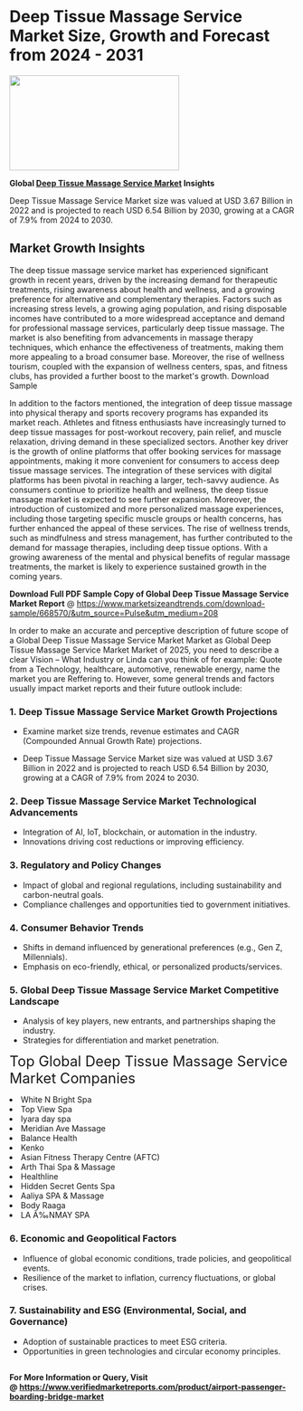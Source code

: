 <H1>Deep Tissue Massage Service Market Size, Growth and Forecast from 2024 - 2031</H1><img class="aligncenter size-medium wp-image-584254" src="https://thirdeyenews.in/wp-content/uploads/2024/09/Global-Market-Research-300x168.jpeg" alt="" width="300" height="168" /><p><strong>Global&nbsp;<a href="https://www.marketsizeandtrends.com/download-sample/668570/&amp;utm_source=Pulse&amp;utm_medium=208">Deep Tissue Massage Service Market</a> Insights</strong></p><p>Deep Tissue Massage Service Market size was valued at USD 3.67 Billion in 2022 and is projected to reach USD 6.54 Billion by 2030, growing at a CAGR of 7.9% from 2024 to 2030.</p><p><h2>Market Growth Insights</h2> <p>The deep tissue massage service market has experienced significant growth in recent years, driven by the increasing demand for therapeutic treatments, rising awareness about health and wellness, and a growing preference for alternative and complementary therapies. Factors such as increasing stress levels, a growing aging population, and rising disposable incomes have contributed to a more widespread acceptance and demand for professional massage services, particularly deep tissue massage. The market is also benefiting from advancements in massage therapy techniques, which enhance the effectiveness of treatments, making them more appealing to a broad consumer base. Moreover, the rise of wellness tourism, coupled with the expansion of wellness centers, spas, and fitness clubs, has provided a further boost to the market's growth. Download Sample</p> <p>In addition to the factors mentioned, the integration of deep tissue massage into physical therapy and sports recovery programs has expanded its market reach. Athletes and fitness enthusiasts have increasingly turned to deep tissue massages for post-workout recovery, pain relief, and muscle relaxation, driving demand in these specialized sectors. Another key driver is the growth of online platforms that offer booking services for massage appointments, making it more convenient for consumers to access deep tissue massage services. The integration of these services with digital platforms has been pivotal in reaching a larger, tech-savvy audience. As consumers continue to prioritize health and wellness, the deep tissue massage market is expected to see further expansion. Moreover, the introduction of customized and more personalized massage experiences, including those targeting specific muscle groups or health concerns, has further enhanced the appeal of these services. The rise of wellness trends, such as mindfulness and stress management, has further contributed to the demand for massage therapies, including deep tissue options. With a growing awareness of the mental and physical benefits of regular massage treatments, the market is likely to experience sustained growth in the coming years. </p><p><span class=""><strong>Download Full PDF Sample Copy of Global Deep Tissue Massage Service Market Report</strong> @ <a href="https://www.marketsizeandtrends.com/download-sample/668570/&amp;utm_source=Pulse&amp;utm_medium=208" target="_blank">https://www.marketsizeandtrends.com/download-sample/668570/&amp;utm_source=Pulse&amp;utm_medium=208</a></span></p><p>In order to make an accurate and perceptive description of future scope of a Global&nbsp;Deep Tissue Massage Service Market Market as Global&nbsp;Deep Tissue Massage Service Market Market of 2025, you need to describe a clear Vision &ndash; What Industry or Linda can you think of for example: Quote from a Technology, healthcare, automotive, renewable energy, name the market you are Reffering to. However, some general trends and factors usually impact market reports and their future outlook include:</p><h3>1.&nbsp;<strong>Deep Tissue Massage Service Market Growth Projections</strong></h3><ul><li>Examine market size trends, revenue estimates and CAGR (Compounded Annual Growth Rate) projections.</li><li><p>Deep Tissue Massage Service Market size was valued at USD 3.67 Billion in 2022 and is projected to reach USD 6.54 Billion by 2030, growing at a CAGR of 7.9% from 2024 to 2030.</p></li></ul><h3>2.&nbsp;<strong>Deep Tissue Massage Service Market Technological Advancements</strong></h3><ul><li>Integration of AI, IoT, blockchain, or automation in the industry.</li><li>Innovations driving cost reductions or improving efficiency.</li></ul><h3>3.&nbsp;<strong>Regulatory and Policy Changes</strong></h3><ul><li>Impact of global and regional regulations, including sustainability and carbon-neutral goals.</li><li>Compliance challenges and opportunities tied to government initiatives.</li></ul><h3>4.&nbsp;<strong>Consumer Behavior Trends</strong></h3><ul><li>Shifts in demand influenced by generational preferences (e.g., Gen Z, Millennials).</li><li>Emphasis on eco-friendly, ethical, or personalized products/services.</li></ul><h3>5.&nbsp;<strong>Global Deep Tissue Massage Service Market Competitive Landscape</strong></h3><ul><li>Analysis of key players, new entrants, and partnerships shaping the industry.</li><li>Strategies for differentiation and market penetration.</li></ul><p data-pm-slice="1 1 []"><span style="color: inherit; font-family: inherit; font-size: 25px;">Top Global Deep Tissue Massage Service Market Companies</span></p><div class="" data-test-id=""><p><li>White N Bright Spa</li><li> Top View Spa</li><li> Iyara day spa</li><li> Meridian Ave Massage</li><li> Balance Health</li><li> Kenko</li><li> Asian Fitness Therapy Centre (AFTC)</li><li> Arth Thai Spa & Massage</li><li> Healthline</li><li> Hidden Secret Gents Spa</li><li> Aaliya SPA & Massage</li><li> Body Raaga</li><li> LA Ã‰NMAY SPA</li></p></div><h3>6.&nbsp;<strong>Economic and Geopolitical Factors</strong></h3><ul><li>Influence of global economic conditions, trade policies, and geopolitical events.</li><li>Resilience of the market to inflation, currency fluctuations, or global crises.</li></ul><h3>7.&nbsp;<strong>Sustainability and ESG (Environmental, Social, and Governance)</strong></h3><ul><li>Adoption of sustainable practices to meet ESG criteria.</li><li>Opportunities in green technologies and circular economy principles.</li></ul><h2><strong style="font-size: 14px;">For More Information or Query, Visit @&nbsp;</strong><a style="background-color: #ffffff; font-size: 14px;" href="https://www.marketsizeandtrends.com/report/deep-tissue-massage-service-market/" target="_blank">https://www.verifiedmarketreports.com/product/airport-passenger-boarding-bridge-market</a></h2>
